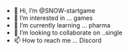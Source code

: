 - 👋 Hi, I’m @SNOW-startgame
- 👀 I’m interested in ... games
- 🌱 I’m currently learning ... pharma
- 💞️ I’m looking to collaborate on ..single
- 📫 How to reach me ... Discord

<!---
SNOW-startgame/SNOW-startgame is a ✨ special ✨ repository because its `README.md` (this file) appears on your GitHub profile.
You can click the Preview link to take a look at your changes.
--->
